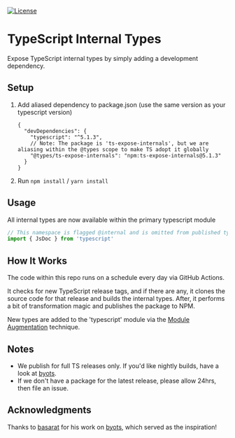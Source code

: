 [![License](https://img.shields.io/npm/l/ts-expose-internals)](https://opensource.org/licenses/MIT)

# TypeScript Internal Types

Expose TypeScript internal types by simply adding a development dependency.

## Setup

1. Add aliased dependency to package.json (use the same version as your typescript version)

   ```jsonc
   {
     "devDependencies": {
       "typescript": "^5.1.3",
       // Note: The package is 'ts-expose-internals', but we are aliasing within the @types scope to make TS adopt it globally
       "@types/ts-expose-internals": "npm:ts-expose-internals@5.1.3"
     }
   }
   ```

2. Run `npm install` / `yarn install`

## Usage
All internal types are now available within the primary typescript module
```ts
// This namespace is flagged @internal and is omitted from published types, but now we can access it!
import { JsDoc } from 'typescript'
```

## How It Works

The code within this repo runs on a schedule every day via GitHub Actions.

It checks for new TypeScript release tags, and if there are any, it clones the source code for that release and
builds the internal types. After, it performs a bit of transformation magic and publishes the package to NPM.

New types are added to the 'typescript' module via the 
[Module Augmentation](https://www.typescriptlang.org/docs/handbook/declaration-merging.html#module-augmentation) technique.

## Notes

- We publish for full TS releases only. If you'd like nightly builds, have a look at [byots](https://github.com/basarat/byots).
- If we don't have a package for the latest release, please allow 24hrs, then file an issue.

## Acknowledgments

Thanks to [basarat](https://github.com/basarat) for his work on [byots](https://github.com/basarat/byots), which served
as the inspiration!
